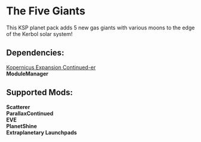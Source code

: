 # The Five Giants
This KSP planet pack adds 5 new gas giants with various moons to the edge of the Kerbol solar system! <br>
<h2>Dependencies:</h2>
<a href="https://github.com/VabienArt/KopernicusExpansion-Continueder">Kopernicus Expansion Continued-er</a> <br>
<strong>ModuleManager</strong> <br>

<h2>Supported Mods:</h2>
<strong>Scatterer</strong> <br>
<strong>ParallaxContinued</strong> <br>
<strong>EVE</strong> <br>
<strong>PlanetShine</strong> <br>
<strong>Extraplanetary Launchpads</strong> <br>